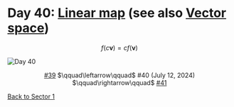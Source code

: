 # Day 40: [Linear map](https://en.wikipedia.org/wiki/Linear_map) (see also [Vector space](https://en.wikipedia.org/wiki/Vector_space))

$$f(c\mathbf v)=cf(\mathbf v)$$

<picture><img alt="Day 40" src="0040.png"></picture>

<center><a href="0039.html">#39</a> $\qquad\leftarrow\qquad$ #40 (July 12, 2024) $\qquad\rightarrow\qquad$ <a href="0041.html">#41</a></center>

[Back to Sector 1](../0-63.md)